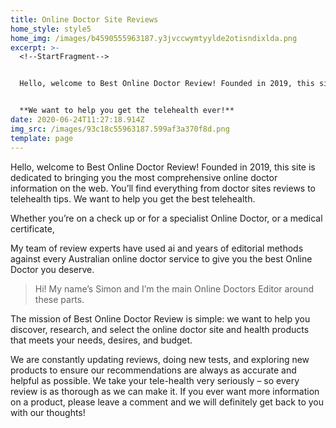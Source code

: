 ```yaml
---
title: Online Doctor Site Reviews
home_style: style5
home_img: /images/b4590555963187.y3jvccwymtyylde2otisndixlda.png
excerpt: >-
  <!--StartFragment-->


  Hello, welcome to Best Online Doctor Review! Founded in 2019, this site is dedicated to bringing you the most comprehensive online doctor information on the web. You’ll find everything from doctor sites reviews to telehealth tips. 


  **We want to help you get the telehealth ever!**
date: 2020-06-24T11:27:18.914Z
img_src: /images/93c18c55963187.599af3a370f8d.png
template: page
---
```

Hello, welcome to Best Online Doctor Review! Founded in 2019, this site is dedicated to bringing you the most comprehensive online doctor information on the web. You’ll find everything from doctor sites reviews to telehealth tips. We want to help you get the best telehealth.

Whether you’re on a check up or for a specialist Online Doctor, or a medical certificate,

My team of review experts have used ai and years of editorial methods against every Australian online doctor service to give you the best Online Doctor you deserve.

> Hi! My name’s Simon and I’m the main Online Doctors Editor around these parts.

The mission of Best Online Doctor Review is simple: we want to help you discover, research, and select the online doctor site and health products that meets your needs, desires, and budget.

We are constantly updating reviews, doing new tests, and exploring new products to ensure our recommendations are always as accurate and helpful as possible. We take your tele-health very seriously – so every review is as thorough as we can make it. If you ever want more information on a product, please leave a comment and we will definitely get back to you with our thoughts!

<!--EndFragment-->